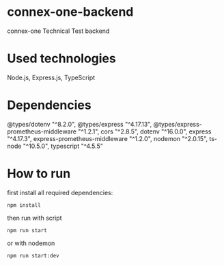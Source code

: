 # connex-one-backend
connex-one Technical Test backend


# Used technologies
Node.js, Express.js, TypeScript

# Dependencies

@types/dotenv "^8.2.0",
@types/express "^4.17.13",
@types/express-prometheus-middleware "^1.2.1",
cors "^2.8.5",
dotenv "^16.0.0",
express "^4.17.3",
express-prometheus-middleware "^1.2.0",
nodemon "^2.0.15",
ts-node "^10.5.0",
typescript "^4.5.5"

# How to run

first install all required dependencies: 

```shell
npm install
```

then run with script

```shel
npm run start
```

or with nodemon

```shel
npm run start:dev
```

